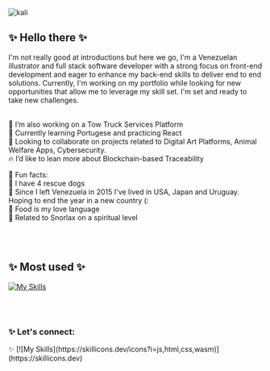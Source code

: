 ![kali](https://github.com/EffySolorzano/EffySolorzano/assets/117257688/a73a5bef-b71e-40c9-9578-c296af2cc24f)


<h2> ✨ Hello there ✨ </h2> 

I'm not really good at introductions but here we go, I'm a Venezuelan illustrator and full stack software developer with a strong focus on front-end development and eager to enhance my back-end skills to deliver end to end solutions. 
Currently, I'm working on my portfolio while looking for new opportunities that allow me to leverage my skill set. 
I'm set and ready to take new challenges.

</br>🌴 I’m also working on a Tow Truck Services Platform 
</br>🔮 Currently learning Portugese and practicing React 
</br>🦈 Looking to collaborate on projects related to Digital Art Platforms, Animal Welfare Apps, Cybersecurity. 
</br>🔥 I’d like to lean more about Blockchain-based Traceability  

🌺 Fun facts: 
 </br>🔹 I have 4 rescue dogs
 </br>🔹 Since I left Venezuela in 2015 I've lived in USA, Japan and Uruguay. Hoping to end the year in a new country (: 
 </br>🔹 Food is my love language 
 </br>🔹 Related to Snorlax on a spiritual level  

</br>
</br> 
<h2> ✨ Most used ✨ </h2>


[![My Skills](https://skillicons.dev/icons?i=js,html,css,bootstrap,python,flask,react,postgres,postman,ps,ai,git,github,vscode)](https://skillicons.dev)

</br>
</br> 
<h3> ✨ Let's connect:</h3>  ✨ [![My Skills](https://skillicons.dev/icons?i=js,html,css,wasm)](https://skillicons.dev)

<!--
**EffySolorzano/EffySolorzano** is a ✨ _special_ ✨ repository because its `README.md` (this file) appears on your GitHub profile.

Here are some ideas to get you started:

- 🔭 I’m currently working on ...
- 🌱 I’m currently learning ...
- 👯 I’m looking to collaborate on ...
- 🤔 I’m looking for help with ...
- 💬 Ask me about ...
- 📫 How to reach me: ...

- ⚡ Fun fact: ...
-->
